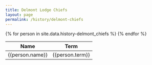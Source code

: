 ```yaml
---
title: Delmont Lodge Chiefs
layout: page
permalink: /history/delmont-chiefs
---
```

<table class="table table-striped my-3">
  <thead>
    <tr>
      <th scope="col">Name</th>
      <th scope="col">Term</th>
    </tr>
  </thead>
  <tbody>
    {% for person in site.data.history-delmont_chiefs %}
      <tr>
        <td>{{person.name}}</td>
        <td>{{person.term}}</td>
      </tr>
    {% endfor %}
  </tbody>
</table>
